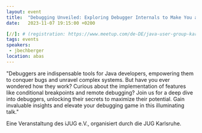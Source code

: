 ```yaml
---
layout: event
title:  "Debugging Unveiled: Exploring Debugger Internals to Make You a Better Developer"
date:   2023-11-07 19:15:00 +0200

[//]: # (registration: https://www.meetup.com/de-DE/java-user-group-karlsruhe/events/293109079/)
tags: events
speakers:
 - jbechberger
location: abas
---
```


"Debuggers are indispensable tools for Java developers, empowering them to conquer bugs and unravel complex systems. But have you ever wondered how they work? Curious about the implementation of features like conditional breakpoints and remote debugging? Join us for a deep dive into debuggers, unlocking their secrets to maximize their potential. Gain invaluable insights and elevate your debugging game in this illuminating talk."

Eine Veranstaltung des iJUG e.V., organisiert durch die JUG Karlsruhe.
